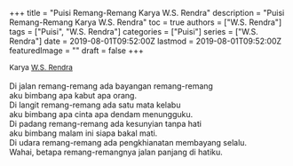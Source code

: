 +++
title = "Puisi Remang-Remang Karya W.S. Rendra"
description = "Puisi Remang-Remang Karya W.S. Rendra"
toc = true
authors = ["W.S. Rendra"]
tags = ["Puisi", "W.S. Rendra"]
categories = ["Puisi"]
series = ["W.S. Rendra"]
date = 2019-08-01T09:52:00Z
lastmod = 2019-08-01T09:52:00Z
featuredImage = ""
draft = false
+++

<div style="text-align: justify;">
<div style="font-size: small;">Karya <a href="/authors/w.s.-rendra/" target="_blank">W.S. Rendra</a></div><br />
Di jalan remang-remang ada bayangan remang-remang<br />aku bimbang apa kabut apa orang.<br />Di langit remang-remang ada satu mata kelabu<br />aku bimbang apa cinta apa dendam menungguku.<br />Di padang remang-remang ada kesunyian tanpa hati<br />aku bimbang malam ini siapa bakal mati.<br />Di udara remang-remang ada pengkhianatan membayang selalu.<br />Wahai, betapa remang-remangnya jalan panjang di hatiku.</div>
